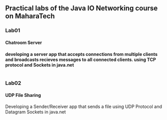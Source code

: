 <h2>Practical labs of the Java IO Networking course on MaharaTech</h2>
<h3>Lab01</h3> 
<h4>Chatroom Server<h4>  developing a server app that accepts connections from multiple clients and broadcasts recieves messages to all connected clients.
using TCP protocol and Sockets in java.net
<br></br>
<h3>Lab02</h3> 
<h4>UDP File Sharing</h4>
Developing a Sender/Receiver app that sends a file using UDP Protocol and Datagram Sockets in java.net
